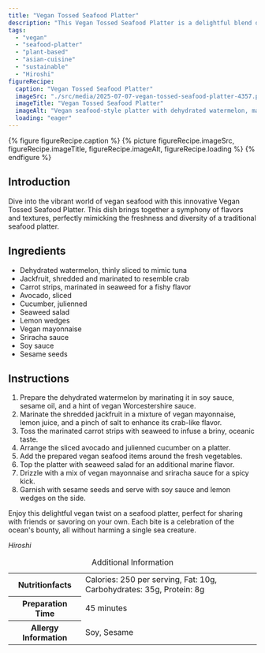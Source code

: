 ```yaml
---
title: "Vegan Tossed Seafood Platter"
description: "This Vegan Tossed Seafood Platter is a delightful blend of marinated plant-based ingredients, arranged to mimic traditional seafood flavors and textures."
tags:
  - "vegan"
  - "seafood-platter"
  - "plant-based"
  - "asian-cuisine"
  - "sustainable"
  - "Hiroshi"
figureRecipe: 
  caption: "Vegan Tossed Seafood Platter"
  imageSrc: "./src/media/2025-07-07-vegan-tossed-seafood-platter-4357.png"
  imageTitle: "Vegan Tossed Seafood Platter"
  imageAlt: "Vegan seafood-style platter with dehydrated watermelon, marinated jackfruit, and carrot strips, topped with seaweed salad and sesame seeds, served with soy sauce and lemon."
  loading: "eager"
---
```


{% figure figureRecipe.caption %}
{% picture figureRecipe.imageSrc, figureRecipe.imageTitle, figureRecipe.imageAlt, figureRecipe.loading %}
{% endfigure %}

## Introduction

Dive into the vibrant world of vegan seafood with this innovative Vegan Tossed Seafood Platter. This dish brings together a symphony of flavors and textures, perfectly mimicking the freshness and diversity of a traditional seafood platter.

## Ingredients

- Dehydrated watermelon, thinly sliced to mimic tuna
- Jackfruit, shredded and marinated to resemble crab
- Carrot strips, marinated in seaweed for a fishy flavor
- Avocado, sliced
- Cucumber, julienned
- Seaweed salad
- Lemon wedges
- Vegan mayonnaise
- Sriracha sauce
- Soy sauce
- Sesame seeds

## Instructions

1. Prepare the dehydrated watermelon by marinating it in soy sauce, sesame oil, and a hint of vegan Worcestershire sauce.
2. Marinate the shredded jackfruit in a mixture of vegan mayonnaise, lemon juice, and a pinch of salt to enhance its crab-like flavor.
3. Toss the marinated carrot strips with seaweed to infuse a briny, oceanic taste.
4. Arrange the sliced avocado and julienned cucumber on a platter.
5. Add the prepared vegan seafood items around the fresh vegetables.
6. Top the platter with seaweed salad for an additional marine flavor.
7. Drizzle with a mix of vegan mayonnaise and sriracha sauce for a spicy kick.
8. Garnish with sesame seeds and serve with soy sauce and lemon wedges on the side.

Enjoy this delightful vegan twist on a seafood platter, perfect for sharing with friends or savoring on your own. Each bite is a celebration of the ocean's bounty, all without harming a single sea creature.

*Hiroshi*

<table><caption class='sr-only'>Additional Information</caption><tr><th>Nutritionfacts</th><td>Calories: 250 per serving, Fat: 10g, Carbohydrates: 35g, Protein: 8g&nbsp;</td></tr><tr><th>Preparation Time</th><td>45 minutes&nbsp;</td></tr><tr><th>Allergy Information</th><td>Soy, Sesame&nbsp;</td></tr></table>

